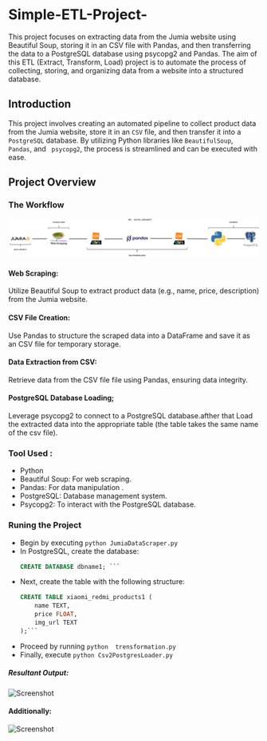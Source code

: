 # Simple-ETL-Project-
This project focuses on extracting data from the Jumia website using Beautiful Soup, storing it in an CSV file with Pandas, and then transferring the data to a PostgreSQL database using psycopg2 and Pandas. The aim of this ETL (Extract, Transform, Load) project is to automate the process of collecting, storing, and organizing data from a website into a structured database.
## Introduction
This project involves creating an automated pipeline to collect product data from the Jumia website, store it in an ``` CSV ``` file, and then transfer it into a``` PostgreSQL``` database. By utilizing Python libraries like ```BeautifulSoup```,``` Pandas```, and ``` psycopg2```, the process is streamlined and can be executed with ease.
## Project Overview
### The Workflow
![Screenshot](https://github.com/2000aliali/Simple-ETL-Project-/blob/main/Image1.png)
#### Web Scraping:
Utilize Beautiful Soup to extract product data (e.g., name, price, description) from the Jumia website.

#### CSV File Creation:
Use Pandas to structure the scraped data into a DataFrame and save it as an CSV file for temporary storage.

#### Data Extraction from CSV:
Retrieve data from the CSV file  file using Pandas, ensuring data integrity.

#### PostgreSQL Database Loading;
Leverage psycopg2 to connect to a PostgreSQL database.afther that Load the extracted data into the appropriate table (the table takes the same name of the csv file).
### Tool Used :
-  Python
-  Beautiful Soup: For web scraping.
-  Pandas: For data manipulation .
-  PostgreSQL: Database management system.
-  Psycopg2:  To interact with the PostgreSQL database.
### Runing the Project
- Begin by executing `python JumiaDataScraper.py`
- In PostgreSQL, create the database:
  ```sql
  CREATE DATABASE dbname1; ```
- Next, create the table with the following structure: 
  ```sql
  CREATE TABLE xiaomi_redmi_products1 (
      name TEXT,
      price FLOAT,
      img_url TEXT
  );```
-  Proceed by running ```python  trensformation.py ```
-  Finally, execute ```python Csv2PostgresLoader.py ```
##### Resultant Output: 
![Screenshot](https://github.com/2000aliali/Simple-ETL-Project-/blob/main/image3.png)
#### Additionally:
![Screenshot](https://github.com/2000aliali/Simple-ETL-Project-/blob/main/image%202.png )




